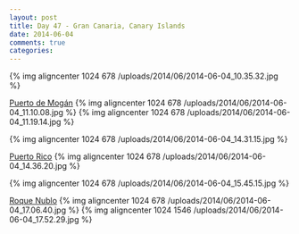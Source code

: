 ```yaml
---
layout: post
title: Day 47 - Gran Canaria, Canary Islands
date: 2014-06-04
comments: true
categories: 
---
```

{% img aligncenter 1024 678 /uploads/2014/06/2014-06-04_10.35.32.jpg %}

[Puerto de Mogán](http://en.wikipedia.org/wiki/Puerto_de_Mogán)
{% img aligncenter 1024 678 /uploads/2014/06/2014-06-04_11.10.08.jpg %}
{% img aligncenter 1024 678 /uploads/2014/06/2014-06-04_11.19.14.jpg %}

{% img aligncenter 1024 678 /uploads/2014/06/2014-06-04_14.31.15.jpg %}

[Puerto Rico](http://en.wikipedia.org/wiki/Puerto_Rico_de_Gran_Canaria)
{% img aligncenter 1024 678 /uploads/2014/06/2014-06-04_14.36.20.jpg %}

{% img aligncenter 1024 678 /uploads/2014/06/2014-06-04_15.45.15.jpg %}

[Roque Nublo](http://en.wikipedia.org/wiki/Roque_Nublo)
{% img aligncenter 1024 678 /uploads/2014/06/2014-06-04_17.06.40.jpg %}
{% img aligncenter 1024 1546 /uploads/2014/06/2014-06-04_17.52.29.jpg %}
